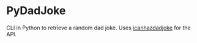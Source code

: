 # PyDadJoke
CLI in Python to retrieve a random dad joke. Uses [icanhazdadjoke](https://icanhazdadjoke.com/) for the API.
